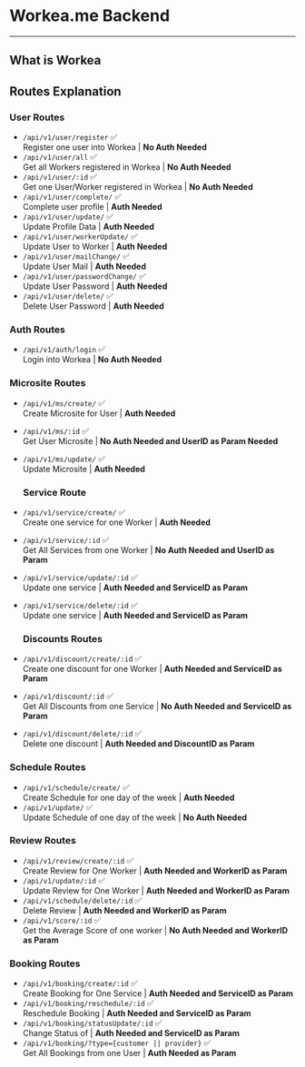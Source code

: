 # Workea.me Backend

---

## What is Workea

## Routes Explanation

### User Routes

- `/api/v1/user/register` ✅\
  Register one user into Workea | **No Auth Needed**
- `/api/v1/user/all` ✅\
  Get all Workers registered in Workea | **No Auth Needed**
- `/api/v1/user/:id` ✅\
  Get one User/Worker registered in Workea | **No Auth Needed**
- `/api/v1/user/complete/` ✅\
  Complete user profile | **Auth Needed**
- `/api/v1/user/update/` ✅\
  Update Profile Data | **Auth Needed**
- `/api/v1/user/workerUpdate/` ✅\
  Update User to Worker | **Auth Needed**
- `/api/v1/user/mailChange/` ✅\
  Update User Mail | **Auth Needed**
- `/api/v1/user/passwordChange/` ✅\
  Update User Password | **Auth Needed**
- `/api/v1/user/delete/` ✅\
  Delete User Password | **Auth Needed**

### Auth Routes

- `/api/v1/auth/login` ✅\
  Login into Workea | **No Auth Needed**

### Microsite Routes

- `/api/v1/ms/create/` ✅\
  Create Microsite for User | **Auth Needed**
- `/api/v1/ms/:id` ✅\
  Get User Microsite | **No Auth Needed and UserID as Param Needed**
- `/api/v1/ms/update/` ✅\
  Update Microsite | **Auth Needed**

  ### Service Route

- `/api/v1/service/create/` ✅\
  Create one service for one Worker | **Auth Needed**
- `/api/v1/service/:id` ✅\
  Get All Services from one Worker | **No Auth Needed and UserID as Param**
- `/api/v1/service/update/:id` ✅\
  Update one service | **Auth Needed and ServiceID as Param**
- `/api/v1/service/delete/:id` ✅\
  Update one service | **Auth Needed and ServiceID as Param**

  ### Discounts Routes

- `/api/v1/discount/create/:id` ✅\
  Create one discount for one Worker | **Auth Needed and ServiceID as Param**
- `/api/v1/discount/:id` ✅\
  Get All Discounts from one Service | **No Auth Needed and ServiceID as Param**
- `/api/v1/discount/delete/:id` ✅\
  Delete one discount | **Auth Needed and DiscountID as Param**

### Schedule Routes

- `/api/v1/schedule/create/` ✅\
  Create Schedule for one day of the week | **Auth Needed**
- `/api/v1/update/` ✅\
  Update Schedule of one day of the week | **No Auth Needed**

### Review Routes

- `/api/v1/review/create/:id` ✅\
  Create Review for One Worker | **Auth Needed and WorkerID as Param**
- `/api/v1/update/:id` ✅\
  Update Review for One Worker | **Auth Needed and WorkerID as Param**
- `/api/v1/schedule/delete/:id` ✅\
  Delete Review | **Auth Needed and WorkerID as Param**
- `/api/v1/score/:id` ✅\
  Get the Average Score of one worker | **No Auth Needed and WorkerID as Param**

### Booking Routes

- `/api/v1/booking/create/:id` ✅\
  Create Booking for One Service | **Auth Needed and ServiceID as Param**
- `/api/v1/booking/reschedule/:id` ✅\
  Reschedule Booking | **Auth Needed and ServiceID as Param**
- `/api/v1/booking/statusUpdate/:id` ✅\
  Change Status of | **Auth Needed and ServiceID as Param**
- `/api/v1/booking/?type={customer || provider}` ✅\
  Get All Bookings from one User | **Auth Needed as Param**
